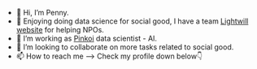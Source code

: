 - 👋 Hi, I’m Penny.
- 👀 Enjoying doing data science for social good, I have a team [Lightwill website](https://lightwill2.cms.webnode.tw/) for helping NPOs.
- 🌱 I’m working as [Pinkoi](https://www.pinkoi.com/) data scientist - AI.
- 💞️ I’m looking to collaborate on more tasks related to social good.
- 📫 How to reach me --> Check my profile down below👇

<!---
yaaaaam1/yaaaaam1 is a ✨ special ✨ repository because its `README.md` (this file) appears on your GitHub profile.
You can click the Preview link to take a look at your changes.
--->
